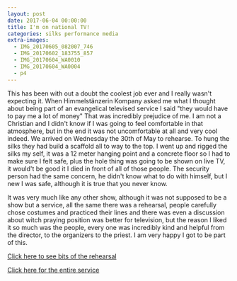 ```yaml
---
layout: post
date: 2017-06-04 00:00:00
title: I'm on national TV!
categories: silks performance media
extra-images:
  - IMG_20170605_082007_746
  - IMG_20170602_183755_857
  - IMG_20170604_WA0010
  - IMG_20170604_WA0004
  - p4
---
```


This has been with out a doubt the coolest job ever and I really wasn't
expecting it. When Himmelstänzerin Kompany asked me what I thought about being
part of an evangelical televised service I said "they would have to pay me a lot
of money" That was incredibly prejudice of me. I am not a Christian and I didn't
know if I was going to feel comfortable in that atmosphere, but in the end it
was not uncomfortable at all and very cool indeed. We arrived on Wednesday the
30th of May to rehearse. To hung the silks they had build a scaffold all to way
to the top. I went up and rigged the silks my self, it was a 12 meter hanging
point and a concrete floor so I had to make sure I felt safe, plus the hole
thing was going to be shown on live TV, it would't be good it I died in front of
all of those people. The security person had the same concern, he didn't know
what to do with himself, but I new I was safe, although it is true that you
never know.

It was very much like any other show, although it was not supposed to be a show
but a service, all the same there was a rehearsal, people carefully chose
costumes and practiced their lines and there was even a discussion about witch
praying position was better for television, but the reason I liked it so much
was the people, every one was incredibly kind and helpful from the director, to
the organizers to the priest. I am very happy I got to be part of this.

[Click here to see bits of the rehearsal](https://youtu.be/Ft0sJFd4bc4)

[Click here for the entire service](http://www.ardmediathek.de/tv/Kirchliche-Sendungen/Evangelischer-Gottesdienst-zum-Pfingstso/Das-Erste/Video?bcastId=4112710&documentId=43312750)
